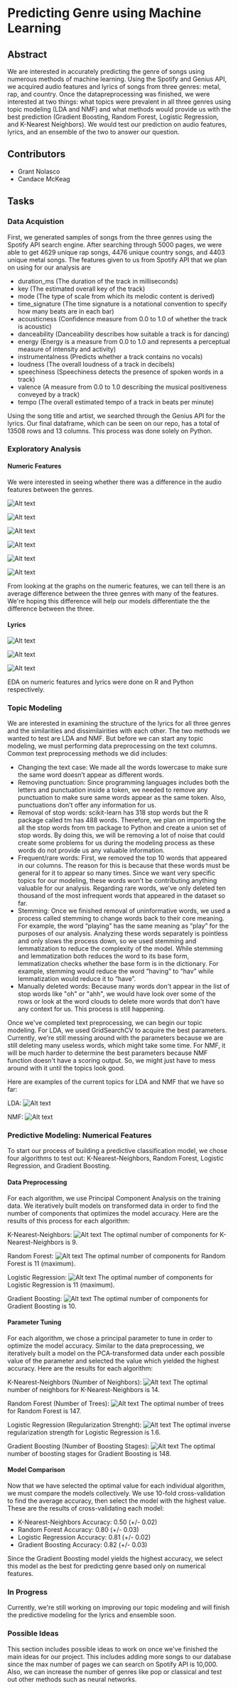 # Predicting Genre using Machine Learning

## Abstract 
We are interested in accurately predicting the genre of songs using numerous methods of machine learning. Using the Spotify and Genius API, we acquired audio features and lyrics of songs from three genres: metal, rap, and country. Once the datapreprocessing was finished, we were interested at two things: what topics were prevalent in all three genres using topic modeling (LDA and NMF) and what methods would provide us with the best prediction (Gradient Boosting, Random Forest, Logistic Regression, and K-Nearest Neighbors). We would test our prediction on audio features, lyrics, and an ensemble of the two to answer our question.

## Contributors
- Grant Nolasco
- Candace McKeag 

## Tasks
### Data Acquistion

First, we generated samples of songs from the three genres using the Spotify API search engine. After searching through 5000 pages, we were able to get 4629 unique rap songs, 4476 unique country songs, and 4403 unique metal songs. The features given to us from Spotify API that we plan on using for our analysis are

- duration_ms (The duration of the track in milliseconds)
- key (The estimated overall key of the track)
- mode (The type of scale from which its melodic content is derived)
- time_signature (The time signature is a notational convention to specify how many beats are in each bar)
- acousticness (Confidence measure from 0.0 to 1.0 of whether the track is acoustic)
- danceability (Danceability describes how suitable a track is for dancing) 
- energy (Energy is a measure from 0.0 to 1.0 and represents a perceptual measure of intensity and activity)
- instrumentalness (Predicts whether a track contains no vocals)
- loudness (The overall loudness of a track in decibels)
- speechiness (Speechiness detects the presence of spoken words in a track)
- valence (A measure from 0.0 to 1.0 describing the musical positiveness conveyed by a track)
- tempo (The overall estimated tempo of a track in beats per minute)

Using the song title and artist, we searched through the Genius API for the lyrics. Our final dataframe, which can be seen on our repo, has a total of 13508 rows and 13 columns. This process was done solely on Python.

### Exploratory Analysis
#### Numeric Features
We were interested in seeing whether there was a difference in the audio features between the genres.

![Alt text](https://github.com/grantnolasco/Spotify-Genre-ML/blob/master/EDA_Stuff/danceability.png?raw=true)

![Alt text](https://github.com/grantnolasco/Spotify-Genre-ML/blob/master/EDA_Stuff/valence.png?raw=true)

![Alt text](https://github.com/grantnolasco/Spotify-Genre-ML/blob/master/EDA_Stuff/acousticness.png?raw=true)

![Alt text](https://github.com/grantnolasco/Spotify-Genre-ML/blob/master/EDA_Stuff/loudness.png?raw=true)

![Alt text](https://github.com/grantnolasco/Spotify-Genre-ML/blob/master/EDA_Stuff/tempo.png?raw=true)

![Alt text](https://github.com/grantnolasco/Spotify-Genre-ML/blob/master/EDA_Stuff/energy.png?raw=true)

From looking at the graphs on the numeric features, we can tell there is an average difference between the three genres with many of the features. We're hoping this difference will help our models differentiate the the difference between the three. 

#### Lyrics 

![Alt text](https://github.com/grantnolasco/Spotify-Genre-ML/blob/master/EDA_Stuff/country_cloud.png?raw=true)

![Alt text](https://github.com/grantnolasco/Spotify-Genre-ML/blob/master/EDA_Stuff/rap_cloud.png?raw=true)

![Alt text](https://github.com/grantnolasco/Spotify-Genre-ML/blob/master/EDA_Stuff/metal_cloud.png?raw=true)

EDA on numeric features and lyrics were done on R and Python respectively.

### Topic Modeling 
We are interested in examining the structure of the lyrics for all three genres and the similarities and dissimilairities with each other. The two methods we wanted to test are LDA and NMF. But before we can start any topic modeling, we must performing data preprocessing on the text columns. Common text preprocessing methods we did includes:
  - Changing the text case: We made all the words lowercase to make sure the same word doesn’t appear as different words. 
  - Removing punctuation: Since programming languages includes both the letters and punctuation inside a token, we needed to remove any punctuation to make sure same words appear as the same token. Also, punctuations don’t offer any information for us.
  - Removal of stop words: scikit-learn has 318 stop words but the R package called tm has 488 words. Therefore, we plan on importing the all the stop words from tm package to Python and create a union set of stop words. By doing this, we will be removing a lot of noise that could create some problems for us during the modeling process as these words do not provide us any valuable information.
  - Frequent/rare words: First, we removed the top 10 words that appeared in our columns. The reason for this is because that these words must be general for it to appear so many times. Since we want very specific topics for our modeling, these words won’t be contributing anything valuable for our analysis. Regarding rare words, we’ve only deleted ten thousand of the most infrequent words that appeared in the dataset so far. 
  - Stemming: Once we finished removal of uninformative words, we used a process called stemming to change words back to their core meaning. For example, the word “playing” has the same meaning as “play” for the purposes of our analysis. Analyzing these words separately is pointless and only slows the process down, so we used stemming and lemmatization to reduce the complexity of the model. While stemming and lemmatization both reduces the word to its base form, lemmatization checks whether the base form is in the dictionary. For example, stemming would reduce the word “having” to “hav” while lemmatization would reduce it to “have”.  
  - Manually deleted words: Because many words don't appear in the list of stop words like "oh" or "ahh", we would have look over some of the rows or look at the word clouds to delete more words that don't have any context for us. This process is still happening.
  
Once we've completed text preprocessing, we can begin our topic modeling. For LDA, we used GridSearchCV to acquire the best parameters. Currently, we're still messing around with the parameters because we are still deleting many useless words, which might take some time. For NMF, it will be much harder to determine the best parameters because NMF function doesn't have a scoring output. So, we might just have to mess around with it until the topics look good. 

Here are examples of the current topics for LDA and NMF that we have so far:

LDA:
![Alt text](https://github.com/grantnolasco/Spotify-Genre-ML/blob/master/EDA_Stuff/LDA_Prelim.png?raw=true)

NMF:
![Alt text](https://github.com/grantnolasco/Spotify-Genre-ML/blob/master/EDA_Stuff/NMF_Prelim.png?raw=true)


### Predictive Modeling: Numerical Features
To start our process of building a predictive classification model, we chose four algorithms to test out: K-Nearest-Neighbors, Random Forest, Logistic Regression, and Gradient Boosting. 

#### Data Preprocessing
For each algorithm, we use Principal Component Analysis on the training data. We iteratively built models on transformed data in order to find the number of components that optimizes the model accuracy. Here are the results of this process for each algorithm:

K-Nearest-Neighbors:
![Alt text](https://github.com/grantnolasco/Spotify-Genre-ML/blob/master/EDA_Stuff/KNNPCA.png?raw=true)
The optimal number of components for K-Nearest-Neighbors is 9.

Random Forest:
![Alt text](https://github.com/grantnolasco/Spotify-Genre-ML/blob/master/EDA_Stuff/RFPCA.png?raw=true)
The optimal number of components for Random Forest is 11 (maximum).

Logistic Regression:
![Alt text](https://github.com/grantnolasco/Spotify-Genre-ML/blob/master/EDA_Stuff/LOGPCA.png?raw=true)
The optimal number of components for Logistic Regression is 11 (maximum).

Gradient Boosting:
![Alt text](https://github.com/grantnolasco/Spotify-Genre-ML/blob/master/EDA_Stuff/GBPCA.png?raw=true)
The optimal number of components for Gradient Boosting is 10.

#### Parameter Tuning
For each algorithm, we chose a principal parameter to tune in order to optimize the model accuracy. Similar to the data preprocessing, we iteratively built a model on the PCA-transformed data under each possible value of the parameter and selected the value which yielded the highest accuracy. Here are the results for each algorithm:

K-Nearest-Neighbors (Number of Neighbors):
![Alt text](https://github.com/grantnolasco/Spotify-Genre-ML/blob/master/EDA_Stuff/KNNparam.png?raw=true)
The optimal number of neighbors for K-Nearest-Neighbors is 14.

Random Forest (Number of Trees):
![Alt text](https://github.com/grantnolasco/Spotify-Genre-ML/blob/master/EDA_Stuff/RFparam.png?raw=true)
The optimal number of trees for Random Forest is 147.

Logistic Regression (Regularization Strenght):
![Alt text](https://github.com/grantnolasco/Spotify-Genre-ML/blob/master/EDA_Stuff/LOGparam.png?raw=true)
The optimal inverse regularization strength for Logistic Regression is 1.6.

Gradient Boosting (Number of Boosting Stages):
![Alt text](https://github.com/grantnolasco/Spotify-Genre-ML/blob/master/EDA_Stuff/GBparam.png?raw=true)
The optimal number of boosting stages for Gradient Boosting is 148.

#### Model Comparison
Now that we have selected the optimal value for each individual algorithm, we must compare the models collectively. We use 10-fold cross-validation to find the average accuracy, then select the model with the highest value. These are the results of cross-validating each model:

- K-Nearest-Neighbors Accuracy: 0.50 (+/- 0.02)
- Random Forest Accuracy: 0.80 (+/- 0.03)
- Logistic Regression Accuracy: 0.81 (+/- 0.02)
- Gradient Boosting Accuracy: 0.82 (+/- 0.03)

Since the Gradient Boosting model yields the highest accuracy, we select this model as the best for predicting genre based only on numerical features.

### In Progress
Currently, we're still working on improving our topic modeling and will finish the predictive modeling for the lyrics and ensemble soon.

### Possible Ideas 
This section includes possible ideas to work on once we've finished the main ideas for our project. This includes adding more songs to our database since the max number of pages we can search on Spotify API is 10,000. Also, we can increase the number of genres like pop or classical and test out other methods such as neural networks. 

